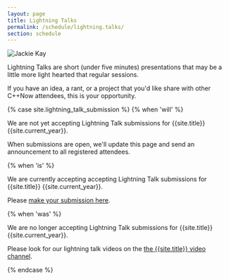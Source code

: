 ```yaml
---
layout: page
title: Lightning Talks
permalink: /schedule/lightning.talks/
section: schedule
---
```


![Jackie Kay][speaker]

Lightning Talks are short (under five minutes) presentations that may be a little more light hearted that regular sessions.

If you have an idea, a rant, or a project that you'd like share with other C++Now attendees, this is your opportunity.

{% case site.lightning_talk_submission %}
  {% when 'will' %}

We are not yet accepting Lightning Talk submissions for {{site.title}} {{site.current_year}}.

When submissions are open, we'll update this page and send an announcement to all registered attendees.

  {% when 'is' %}

We are currently accepting accepting Lightning Talk submissions for {{site.title}} {{site.current_year}}.

Please [make your submission here]({{site.lightning_talk_submission_URL}}).

  {% when 'was' %}

We are no longer accepting Lightning Talk submissions for {{site.title}} {{site.current_year}}.

Please look for our lightning talk videos on the [the {{site.title}} video channel]({{site.video_channel}}).

{% endcase %}


[speaker]: {{site.B2_photo}} "Jackie Kay"
